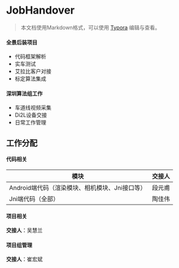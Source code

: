 # JobHandover
> 本文档使用Markdown格式，可以使用 [Typora](https://www.typora.io) 编辑与查看。

#### 全景后装项目

* 代码框架解析
* 实车测试
* 艾拉比客户对接
* 标定算法集成

#### 深圳算法组工作

* 车道线视频采集
* Di2L设备交接
* 日常工作管理

## 工作分配

#### 代码相关

| 模块                                           | 交接人 |
| ---------------------------------------------- | ------ |
| Android端代码（渲染模块、相机模块、Jni接口等） | 段元甫 |
| Jni端代码（全部）                              | 陶佳伟 |

#### 项目相关

**交接人**：吴慧兰

#### 项目组管理

**交接人**：崔宏斌